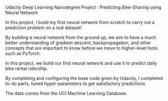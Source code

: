 Udacity Deep Learning Nanodegree Project : Predicting Bike-Sharing using Neural Network

In this project, I build my first neural network from scratch to carry out a prediction problem on a real dataset! 

By building a neural network from the ground up, 
we aim to have a much better understanding of gradient descent, backpropagation, and other concepts 
that are important to know before we move to higher-level tools such as PyTorch. 

In this project, we build our first neural network and use it to predict daily bike rental ridership.

By completing and configuring the base code given by Udacity, I completed to-do parts, tuned hyper-parameters to get 
satisfactory predictions.

The data comes from the UCI Machine Learning Database.